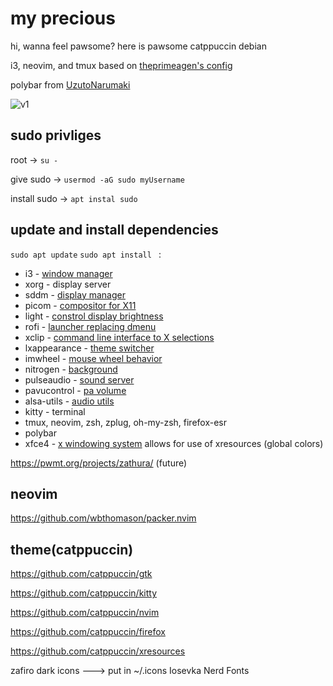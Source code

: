 # my precious

hi, wanna feel pawsome? here is pawsome catppuccin debian

i3, neovim, and tmux based on [theprimeagen's config](https://github.com/ThePrimeagen/.dotfiles)

polybar from [UzutoNarumaki](https://www.reddit.com/r/unixporn/comments/zw9a1l/openbox_pink_archcraft/)

![v1](https://user-images.githubusercontent.com/112275194/210031207-0eb552b1-9ab2-4614-812c-4779f372e460.png)

## sudo privliges

root -> `su -`

give sudo -> `usermod -aG sudo myUsername`

install sudo -> `apt instal sudo`

## update and install dependencies

`sudo apt update`
`sudo apt install ` :
*   i3 - [window manager](https://i3wm.org/)
*   xorg - display server
*   sddm - [display manager](https://wiki.archlinux.org/title/SDDM)
*   picom - [compositor for X11](https://packages.debian.org/bullseye/picom)
*   light - [constrol display brightness](https://packages.debian.org/sid/light)
*   rofi - [launcher replacing dmenu](https://packages.debian.org/stretch/x11/rofi)
*   xclip - [command line interface to X selections](https://packages.debian.org/search?keywords=xclip)
*   lxappearance - [theme switcher](https://packages.debian.org/search?keywords=lxappearance)
*   imwheel - [mouse wheel behavior](https://wiki.archlinux.org/title/IMWheel)
*   nitrogen - [background](https://www.maketecheasier.com/nitrogen-a-background-setter-for-lightweight-desktop-manager/)
*   pulseaudio - [sound server](https://wiki.archlinux.org/title/PulseAudio)
*   pavucontrol - [pa volume](https://archlinux.org/packages/extra/x86_64/pavucontrol/)
*   alsa-utils - [audio utils](https://github.com/alsa-project/alsa-utils)
*   kitty - terminal
*   tmux, neovim, zsh, zplug, oh-my-zsh, firefox-esr
*   polybar
*   xfce4 - [x windowing system](https://unix.stackexchange.com/questions/345344/difference-between-xorg-and-gnome-kde-xfce) allows for use of xresources (global colors)

https://pwmt.org/projects/zathura/ (future)

## neovim
https://github.com/wbthomason/packer.nvim

## theme(catppuccin)
https://github.com/catppuccin/gtk

https://github.com/catppuccin/kitty

https://github.com/catppuccin/nvim

https://github.com/catppuccin/firefox

https://github.com/catppuccin/xresources

zafiro dark icons ---> put in ~/.icons
Iosevka Nerd Fonts
